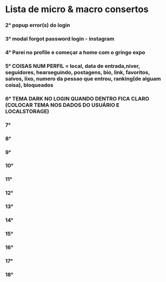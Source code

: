 # Lista de micro & macro consertos

<!-- ### 1° illustração de login -->
### 2° popup error(s) do login
### 3° modal forgot password login - instagram
### 4° Parei no profile e começar a home com o gringo expo
### 5° COISAS NUM PERFIL = local, data de entrada,niver,  seguidores, hearseguindo, postagens, bio, link, favoritos, salvos, lixo, numero da pessao que entrou, ranking(de alguam coisa), bloqueados
### 6° TEMA DARK NO LOGIN QUANDO DENTRO FICA CLARO (COLOCAR TEMA NOS DADOS DO USUÁRIO E LOCALSTORAGE)
### 7° 
### 8° 
### 9° 
### 10° 
### 11° 
### 12° 
### 13° 
### 14° 
### 15° 
### 16° 
### 17° 
### 18° 

